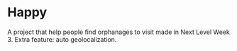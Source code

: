# Happy
A project that help people find orphanages to visit made in Next Level Week 3. Extra feature: auto geolocalization.
